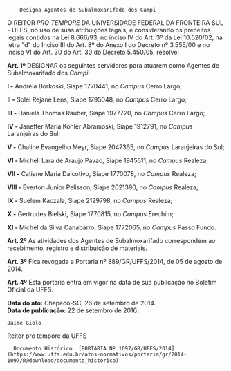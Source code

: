         Designa Agentes de Subalmoxarifado dos Campi  

O REITOR *PRO TEMPORE* DA UNIVERSIDADE FEDERAL DA FRONTEIRA SUL - UFFS, no uso de suas atribuições legais, e considerando os preceitos legais contidos na Lei 8.666/93, no inciso IV do Art. 3º da Lei 10.520/02, na letra "d" do Inciso III do Art. 8º do Anexo I do Decreto nº 3.555/00 e no inciso VI do Art. 30 do Art. 30 do Decreto 5.450/05, resolve:

 **Art. 1º** DESIGNAR os seguintes servidores para atuarem como Agentes de Subalmoxarifado dos *Campi*:

 **I -** Andréia Borkoski, Siape 1770441, no *Campus* Cerro Largo;

 **II -** Solei Rejane Lens, Siape 1795048, no *Campus* Cerro Largo;

 **III -** Daniela Thomas Rauber, Siape 1977720, no *Campus* Cerro Largo;

 **IV -** Janeffer Maria Kohler Abramoski, Siape 1912791, no *Campus* Laranjeiras do Sul;

 **V -** Chaline Evangelho Meyr, Siape 2047365, no *Campus* Laranjeiras do Sul;

 **VI -** Micheli Lara de Araujo Pavao, Siape 1945511, no *Campus* Realeza;

 **VII -** Catiane Maria Dalcotivo, Siape 1770078, no *Campus* Realeza;

 **VIII -** Everton Junior Pelisson, Siape 2021390, no *Campus* Realeza;

 **IX -** Suelem Kaczala, Siape 2129798, no *Campus* Realeza;

 **X -** Gertrudes Bielski, Siape 1770815, no *Campus* Erechim;

 **XI -** Michel da Silva Canabarro, Siape 1772065, no *Campus* Passo Fundo.

 **Art. 2º** As atividades dos Agentes de Subalmoxarifado correspondem ao recebimento, registro e distribuição de materiais.

 **Art. 3º** Fica revogada a Portaria nº 889/GR/UFFS/2014, de 05 de agosto de 2014.

 **Art. 4º** Esta portaria entra em vigor na data de sua publicação no Boletim Oficial da UFFS.

  

   **Data do ato:** Chapecó-SC, 26 de setembro de 2014.   
 **Data de publicação:**  22 de setembro de 2016. 

    Jaime Giolo   
 Reitor pro tempore da UFFS 

      Documento Histórico  [PORTARIA Nº 1097/GR/UFFS/2014](https://www.uffs.edu.br/atos-normativos/portaria/gr/2014-1097/@@download/documento_historico)     
      